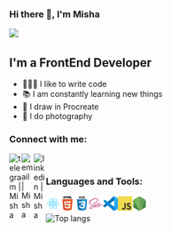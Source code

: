 ### Hi there 👋, I'm Misha

![](https://komarev.com/ghpvc/?username=wrongsky1)

## I'm a FrontEnd Developer

-   👨🏻‍💻 I like to write code
-   📚 I am constantly learning new things
-   🎨 I draw in Procreate
-   📸 I do photography

### Connect with me:

[<img align="left" alt="telegram | Misha" width="22px" src="hhttps://cdn-icons-png.flaticon.com/512/2111/2111646.png" />][telegram]
[<img align="left" alt="email | Misha" width="22px" src="https://cdn-icons-png.flaticon.com/512/726/726623.png" />][email]
[<img align="left" alt="linkedin | Misha" width="22px" src="https://cdn-icons-png.flaticon.com/512/3536/3536505.png" />][linkedin]

<br />

### Languages and Tools:

<img align="left" alt="React" width="26px" src="https://raw.githubusercontent.com/github/explore/80688e429a7d4ef2fca1e82350fe8e3517d3494d/topics/react/react.png" />
<img align="left" alt="HTML5" width="26px" src="https://raw.githubusercontent.com/github/explore/80688e429a7d4ef2fca1e82350fe8e3517d3494d/topics/html/html.png" />
<img align="left" alt="CSS3" width="26px" src="https://raw.githubusercontent.com/github/explore/80688e429a7d4ef2fca1e82350fe8e3517d3494d/topics/css/css.png" />
<img align="left" alt="Sass" width="26px" src="https://raw.githubusercontent.com/github/explore/80688e429a7d4ef2fca1e82350fe8e3517d3494d/topics/sass/sass.png" />
<img align="left" alt="Visual Studio Code" width="26px" src="https://raw.githubusercontent.com/github/explore/80688e429a7d4ef2fca1e82350fe8e3517d3494d/topics/visual-studio-code/visual-studio-code.png" />
<img align="left" alt="JavaScript" width="26px" src="https://raw.githubusercontent.com/github/explore/80688e429a7d4ef2fca1e82350fe8e3517d3494d/topics/javascript/javascript.png" />
<img align="left" alt="Node.js" width="26px" src="https://raw.githubusercontent.com/github/explore/80688e429a7d4ef2fca1e82350fe8e3517d3494d/topics/nodejs/nodejs.png" />

<br />

![Top langs](https://github-readme-stats.vercel.app/api/top-langs/?username=wrongsky1&langs_count=8&layout=compact)

[telegram]: https://t.me/Razmd
[email]: i@razlivakhin.ru
[linkedin]: https://www.linkedin.com
